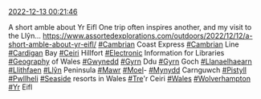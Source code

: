 [2022-12-13 00:21:46](https://mstdn.social/@hill_wanderer/109503506469093562)

A short amble about Yr Eifl One trip often inspires another, and my visit to the Llŷn... <a href="https://www.assortedexplorations.com/outdoors/2022/12/12/a-short-amble-about-yr-eifl/" target="_blank" rel="nofollow noopener noreferrer" translate="no">https://www.assortedexplorations.com/outdoors/2022/12/12/a-short-amble-about-yr-eifl/</a> <a href="https://mstdn.social/tags/Cambrian" class="mention hashtag" rel="tag">#Cambrian</a> Coast Express <a href="https://mstdn.social/tags/Cambrian" class="mention hashtag" rel="tag">#Cambrian</a> Line <a href="https://mstdn.social/tags/Cardigan" class="mention hashtag" rel="tag">#Cardigan</a> Bay <a href="https://mstdn.social/tags/Ceiri" class="mention hashtag" rel="tag">#Ceiri</a> Hillfort <a href="https://mstdn.social/tags/Electronic" class="mention hashtag" rel="tag">#Electronic</a> Information for Libraries <a href="https://mstdn.social/tags/Geography" class="mention hashtag" rel="tag">#Geography</a> of Wales <a href="https://mstdn.social/tags/Gwynedd" class="mention hashtag" rel="tag">#Gwynedd</a> <a href="https://mstdn.social/tags/Gyrn" class="mention hashtag" rel="tag">#Gyrn</a> Ddu <a href="https://mstdn.social/tags/Gyrn" class="mention hashtag" rel="tag">#Gyrn</a> Goch <a href="https://mstdn.social/tags/Llanaelhaearn" class="mention hashtag" rel="tag">#Llanaelhaearn</a> <a href="https://mstdn.social/tags/Llithfaen" class="mention hashtag" rel="tag">#Llithfaen</a> <a href="https://mstdn.social/tags/Ll%C5%B7n" class="mention hashtag" rel="tag">#Llŷn</a> Peninsula <a href="https://mstdn.social/tags/Mawr" class="mention hashtag" rel="tag">#Mawr</a> <a href="https://mstdn.social/tags/Moel" class="mention hashtag" rel="tag">#Moel</a>- <a href="https://mstdn.social/tags/Mynydd" class="mention hashtag" rel="tag">#Mynydd</a> Carnguwch <a href="https://mstdn.social/tags/Pistyll" class="mention hashtag" rel="tag">#Pistyll</a> <a href="https://mstdn.social/tags/Pwllheli" class="mention hashtag" rel="tag">#Pwllheli</a> <a href="https://mstdn.social/tags/Seaside" class="mention hashtag" rel="tag">#Seaside</a> resorts in Wales <a href="https://mstdn.social/tags/Tre" class="mention hashtag" rel="tag">#Tre</a>&#39;r Ceiri <a href="https://mstdn.social/tags/Wales" class="mention hashtag" rel="tag">#Wales</a> <a href="https://mstdn.social/tags/Wolverhampton" class="mention hashtag" rel="tag">#Wolverhampton</a> <a href="https://mstdn.social/tags/Yr" class="mention hashtag" rel="tag">#Yr</a> Eifl